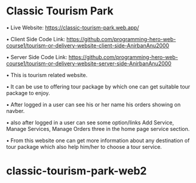 # Classic Tourism Park

&#8226; Live Website: https://classic-tourism-park.web.app/

&#8226; Client Side Code Link: https://github.com/programming-hero-web-course1/tourism-or-delivery-website-client-side-AnirbanAnu2000

&#8226; Server Side Code Link: https://github.com/programming-hero-web-course1/tourism-or-delivery-website-server-side-AnirbanAnu2000

&#8226; This is tourism related website.

&#8226; It can be use to offering tour package by which one can get suitable tour package to enjoy.

&#8226; After logged in a user can see his or her name his orders showing on navber.

&#8226; also after logged in a user can see some option/links Add Service, Manage Services, Manage Orders three in the home page service section.

&#8226; From this website one can get more information about any destination of tour package which also help him/her to choose a tour service.


# classic-tourism-park-web2
